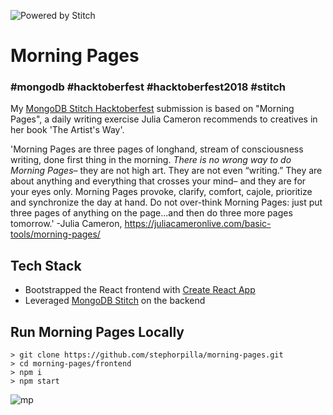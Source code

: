 ![Powered by Stitch](http://badge.learnstitch.com/?appid=react-post-egocq)

# Morning Pages
### #mongodb #hacktoberfest #hacktoberfest2018 #stitch

My [MongoDB Stitch Hacktoberfest](https://www.mongodb.com/blog/post/welcome-to-hacktoberfest-2018) submission is based on "Morning Pages", a daily writing exercise Julia Cameron recommends to creatives in her book 'The Artist's Way'.  

'Morning Pages are three pages of longhand, stream of consciousness writing, done first thing in the morning. *There is no wrong way to do Morning Pages*– they are not high art. They are not even “writing.” They are about anything and everything that crosses your mind– and they are for your eyes only. Morning Pages provoke, clarify, comfort, cajole, prioritize and synchronize the day at hand. Do not over-think Morning Pages: just put three pages of anything on the page...and then do three more pages tomorrow.' -Julia Cameron, https://juliacameronlive.com/basic-tools/morning-pages/

## Tech Stack
- Bootstrapped the React frontend with [Create React App](https://github.com/facebook/create-react-app)
- Leveraged [MongoDB Stitch](https://www.mongodb.com/cloud/stitch) on the backend

## Run Morning Pages Locally
```
> git clone https://github.com/stephorpilla/morning-pages.git
> cd morning-pages/frontend
> npm i
> npm start
```

![mp](https://user-images.githubusercontent.com/18673328/47816976-ba9f8880-dd11-11e8-83d6-3507a26d0f9b.PNG)
